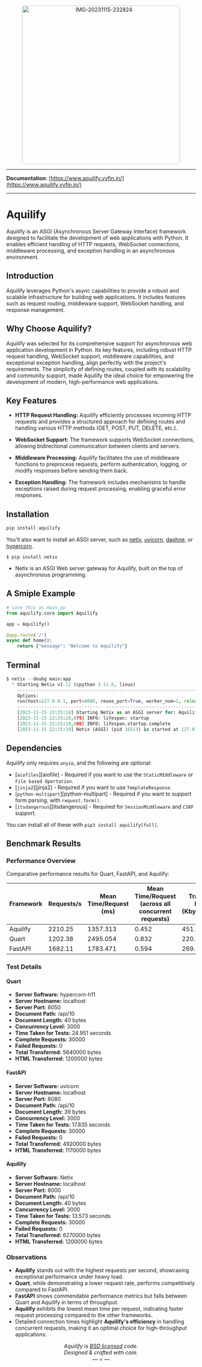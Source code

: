 <div align="center">
  <a href="#"><img src="https://i.ibb.co/hXF5Znx/IMG-20231115-232824.png" alt="IMG-20231115-232824" style="border-radius: 6px;" width="420px" alt="Aquilify"></a>
</div>

---

**Documentation**: [https://www.aquilify.vvfin.in/](https://www.aquilify.vvfin.in/)

---


# Aquilify

Aquilify is an ASGI (Asynchronous Server Gateway Interface) framework designed to facilitate the development of web applications with Python. It enables efficient handling of HTTP requests, WebSocket connections, middleware processing, and exception handling in an asynchronous environment.

## Introduction

Aquilify leverages Python's async capabilities to provide a robust and scalable infrastructure for building web applications. It includes features such as request routing, middleware support, WebSocket handling, and response management.

## Why Choose Aquilify?

Aquilify was selected for its comprehensive support for asynchronous web application development in Python. Its key features, including robust HTTP request handling, WebSocket support, middleware capabilities, and exceptional exception handling, align perfectly with the project's requirements. The simplicity of defining routes, coupled with its scalability and community support, made Aquilify the ideal choice for empowering the development of modern, high-performance web applications.

## Key Features

- **HTTP Request Handling:** Aquilify efficiently processes incoming HTTP requests and provides a structured approach for defining routes and handling various HTTP methods (GET, POST, PUT, DELETE, etc.).

- **WebSocket Support:** The framework supports WebSocket connections, allowing bidirectional communication between clients and servers.

- **Middleware Processing:** Aquilify facilitates the use of middleware functions to preprocess requests, perform authentication, logging, or modify responses before sending them back.

- **Exception Handling:** The framework includes mechanisms to handle exceptions raised during request processing, enabling graceful error responses.

## Installation

```bash
pip install aquilify
```

You'll also want to install an ASGI server, such as [netix](), [uvicorn](http://www.uvicorn.org/), [daphne](https://github.com/django/daphne/), or [hypercorn](https://pgjones.gitlab.io/hypercorn/).

```shell
$ pip install netix
```

- Netix is an ASGI Web server gateway for Aquilify, built on the top of asynchronous programming.
## A Smiple Example

```python
# save this as main.py
from aquilify.core import Aquilify

app = Aquilify()

@app.route('/')
async def home():
    return {"message": "Welcome to Aquilify"}
```
## Terminal

```python
$ netix --deubg main:app
  * Starting Netix v1.12 (cpython 3.11.6, linux)
    -----------------------------------------------------------------------
    Options:
    run(host=127.0.0.1, port=8080, reuse_port=True, worker_num=1, reload=True, app=lo:app, log_level=DEBUG)
    -------------------------------- ---------------------------------------
    [2023-11-15 22:25:18] Starting Netix as an ASGI server for: Aquilify
    [2023-11-15 22:25:18,079] INFO: lifespan: startup
    [2023-11-15 22:25:18,080] INFO: lifespan.startup.complete
    [2023-11-15 22:25:19] Netix (ASGI) (pid 18513) is started at 127.0.0.1 port 8080
```

## Dependencies


Aquilify only requires `anyio`, and the following are optional:

* [`aiofiles`][aiofile] - Required if you want to use the `StaticMIddleware` or `File based Opertation`.
* [`jinja2`][jinja2] - Required if you want to use `TemplateResponse`.
* [`python-multipart`][python-multipart] - Required if you want to support form parsing, with `request.form()`.
* [`itsdangerous`][itsdangerous] - Required for `SessionMiddleware` and `CSRF` support.

You can install all of these with `pip3 install aquilify[full]`.

## Benchmark Results

### Performance Overview

Comparative performance results for Quart, FastAPI, and Aquilify:

| Framework   | Requests/s | Mean Time/Request (ms) | Mean Time/Request (across all concurrent requests) | Transfer Rate (Kbytes/sec) |
|-------------|------------|------------------------|----------------------------------------------------|----------------------------|
| Aquilify    | 2210.25    | 1357.313               | 0.452                                              | 451.12                     |
| Quart       | 1202.38    | 2495.054               | 0.832                                              | 220.75                     |
| FastAPI     | 1682.11    | 1783.471               | 0.594                                              | 269.40                     |

### Test Details

#### Quart
- **Server Software:** hypercorn-h11
- **Server Hostname:** localhost
- **Server Port:** 8050
- **Document Path:** /api/10
- **Document Length:** 40 bytes
- **Concurrency Level:** 3000
- **Time Taken for Tests:** 24.951 seconds
- **Complete Requests:** 30000
- **Failed Requests:** 0
- **Total Transferred:** 5640000 bytes
- **HTML Transferred:** 1200000 bytes

#### FastAPI
- **Server Software:** uvicorn
- **Server Hostname:** localhost
- **Server Port:** 8080
- **Document Path:** /api/10
- **Document Length:** 39 bytes
- **Concurrency Level:** 3000
- **Time Taken for Tests:** 17.835 seconds
- **Complete Requests:** 30000
- **Failed Requests:** 0
- **Total Transferred:** 4920000 bytes
- **HTML Transferred:** 1170000 bytes

#### Aquilify
- **Server Software:** Netix
- **Server Hostname:** localhost
- **Server Port:** 8000
- **Document Path:** /api/10
- **Document Length:** 40 bytes
- **Concurrency Level:** 3000
- **Time Taken for Tests:** 13.573 seconds
- **Complete Requests:** 30000
- **Failed Requests:** 0
- **Total Transferred:** 6270000 bytes
- **HTML Transferred:** 1200000 bytes

### Observations

- **Aquilify** stands out with the highest requests per second, showcasing exceptional performance under heavy load.
- **Quart**, while demonstrating a lower request rate, performs competitively compared to FastAPI.
- **FastAPI** shows commendable performance metrics but falls between Quart and Aquilify in terms of throughput.
- **Aquilify** exhibits the lowest mean time per request, indicating faster request processing compared to the other frameworks.
- Detailed connection times highlight **Aquilify's efficiency** in handling concurrent requests, making it an optimal choice for high-throughput applications.

<p align="center"><i>Aquilify is <a href="https://github.com/embrake/aquilify/blob/master/LICENSE">BSD licensed</a> code.<br/>Designed & crafted with care.</i></br>&mdash; ⭐️ &mdash;</p>